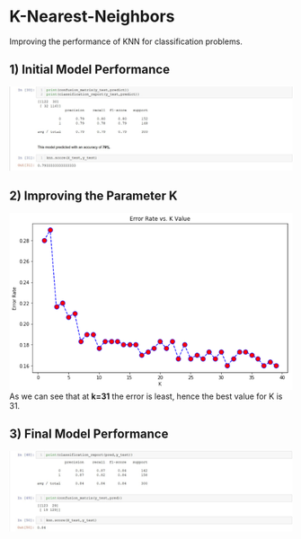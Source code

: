 # K-Nearest-Neighbors
Improving the performance of KNN for classification problems. 

## 1) Initial Model Performance
![](Screenshot_1.jpg)

## 2) Improving the Parameter K
![](index.png)                                                                                                                                
As we can see that at **k=31** the error is least, hence the best value for K is 31.

## 3) Final Model Performance
![](Screenshot_2.jpg)

